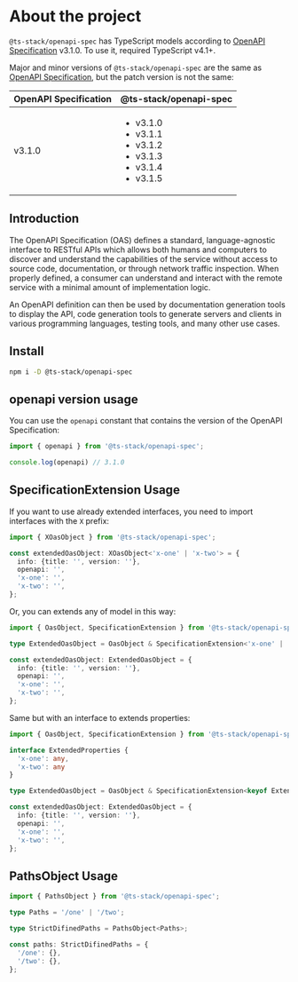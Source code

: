 # About the project

`@ts-stack/openapi-spec` has TypeScript models according to [OpenAPI Specification][1] v3.1.0.
To use it, required TypeScript v4.1+.

Major and minor versions of `@ts-stack/openapi-spec` are the same as [OpenAPI Specification][1],
but the patch version is not the same:

| OpenAPI Specification   | @ts-stack/openapi-spec |
|-------------------------|-------------------------|
| v3.1.0                  | <ul><li>v3.1.0</li><li>v3.1.1</li><li>v3.1.2</li><li>v3.1.3</li><li>v3.1.4</li><li>v3.1.5</li></ul> |


## Introduction

The OpenAPI Specification (OAS) defines a standard, language-agnostic interface to RESTful APIs
which allows both humans and computers to discover and understand the capabilities of the service
without access to source code, documentation, or through network traffic inspection. When properly
defined, a consumer can understand and interact with the remote service with a minimal amount of
implementation logic.

An OpenAPI definition can then be used by documentation generation tools to display the API, code
generation tools to generate servers and clients in various programming languages, testing tools,
and many other use cases.

## Install

```bash
npm i -D @ts-stack/openapi-spec
```

[1]: https://github.com/OAI/OpenAPI-Specification

## openapi version usage

You can use the `openapi` constant that contains the version of the OpenAPI Specification:

```ts
import { openapi } from '@ts-stack/openapi-spec';

console.log(openapi) // 3.1.0
```

## SpecificationExtension Usage

If you want to use already extended interfaces, you need to import interfaces with the `X` prefix:

```ts
import { XOasObject } from '@ts-stack/openapi-spec';

const extendedOasObject: XOasObject<'x-one' | 'x-two'> = {
  info: {title: '', version: ''},
  openapi: '',
  'x-one': '',
  'x-two': '',
};
```

Or, you can extends any of model in this way:

```ts
import { OasObject, SpecificationExtension } from '@ts-stack/openapi-spec';

type ExtendedOasObject = OasObject & SpecificationExtension<'x-one' | 'x-two'>;

const extendedOasObject: ExtendedOasObject = {
  info: {title: '', version: ''},
  openapi: '',
  'x-one': '',
  'x-two': '',
};
```

Same but with an interface to extends properties:

```ts
import { OasObject, SpecificationExtension } from '@ts-stack/openapi-spec';

interface ExtendedProperties {
  'x-one': any,
  'x-two': any
}

type ExtendedOasObject = OasObject & SpecificationExtension<keyof ExtendedProperties>;

const extendedOasObject: ExtendedOasObject = {
  info: {title: '', version: ''},
  openapi: '',
  'x-one': '',
  'x-two': '',
};
```

## PathsObject Usage

```ts
import { PathsObject } from '@ts-stack/openapi-spec';

type Paths = '/one' | '/two';

type StrictDifinedPaths = PathsObject<Paths>;

const paths: StrictDifinedPaths = {
  '/one': {},
  '/two': {},
};
```
